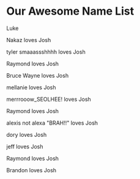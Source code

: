 # Our Awesome Name List

Luke

Nakaz loves Josh

tyler smaaassshhhh loves Josh

Raymond loves Josh

Bruce Wayne loves Josh

mellanie loves Josh

merrrooow_SEOLHEE! loves Josh

Raymond loves Josh

alexis not alexa "BRAH!!" loves Josh

dory loves Josh

jeff loves Josh

Raymond loves Josh

Brandon loves Josh


